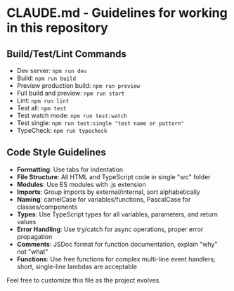 # CLAUDE.md - Guidelines for working in this repository

## Build/Test/Lint Commands
- Dev server: `npm run dev`
- Build: `npm run build`
- Preview production build: `npm run preview`
- Full build and preview: `npm run start`
- Lint: `npm run lint`
- Test all: `npm test`
- Test watch mode: `npm run test:watch`
- Test single: `npm run test:single "test name or pattern"`
- TypeCheck: `npm run typecheck`

## Code Style Guidelines
- **Formatting**: Use tabs for indentation
- **File Structure**: All HTML and TypeScript code in single "src" folder
- **Modules**: Use ES modules with .js extension
- **Imports**: Group imports by external/internal, sort alphabetically
- **Naming**: camelCase for variables/functions, PascalCase for classes/components
- **Types**: Use TypeScript types for all variables, parameters, and return values
- **Error Handling**: Use try/catch for async operations, proper error propagation
- **Comments**: JSDoc format for function documentation, explain "why" not "what"
- **Functions**: Use free functions for complex multi-line event handlers; short, single-line lambdas are acceptable

Feel free to customize this file as the project evolves.
